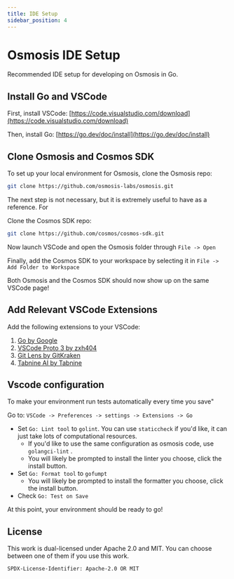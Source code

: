 ```yaml
---
title: IDE Setup
sidebar_position: 4
---
```

# Osmosis IDE Setup
Recommended IDE setup for developing on Osmosis in Go.

## Install Go and VSCode

First, install VSCode: [https://code.visualstudio.com/download](https://code.visualstudio.com/download)

Then, install Go: [https://go.dev/doc/install](https://go.dev/doc/install)

## Clone Osmosis and Cosmos SDK
To set up your local environment for Osmosis, clone the Osmosis repo:

```bash
git clone https://github.com/osmosis-labs/osmosis.git
```

The next step is not necessary, but it is extremely useful to have as a reference. For

Clone the Cosmos SDK repo:
```bash
git clone https://github.com/cosmos/cosmos-sdk.git
```

Now launch VSCode and open the Osmosis folder through `File -> Open`

Finally, add the Cosmos SDK to your workspace by selecting it in `File -> Add Folder to Workspace`

Both Osmosis and the Cosmos SDK should now show up on the same VSCode page!

## Add Relevant VSCode Extensions
Add the following extensions to your VSCode:
1. [Go by Google](https://marketplace.visualstudio.com/items?itemName=golang.Go)
2. [VSCode Proto 3 by zxh404](https://marketplace.visualstudio.com/items?itemName=zxh404.vscode-proto3)
3. [Git Lens by GitKraken](https://marketplace.visualstudio.com/items?itemName=eamodio.gitlens)
4. [Tabnine AI by Tabnine](https://marketplace.visualstudio.com/items?itemName=TabNine.tabnine-vscode)

## Vscode configuration

To make your environment run tests automatically every time you save"

Go to: `VSCode -> Preferences -> settings -> Extensions -> Go`

* Set `Go: Lint tool` to `golint`. You can use `staticcheck` if you'd like, it can just take lots of computational resources.
    * If you'd like to use the same configuration as osmosis code, use `golangci-lint` .
    * You will likely be prompted to install the linter you choose, click the install button.
* Set `Go: Format tool` to `gofumpt`
    * You will likely be prompted to install the formatter you choose, click the install button.
* Check `Go: Test on Save`


At this point, your environment should be ready to go!

## License

This work is dual-licensed under Apache 2.0 and MIT.
You can choose between one of them if you use this work.

`SPDX-License-Identifier: Apache-2.0 OR MIT`
